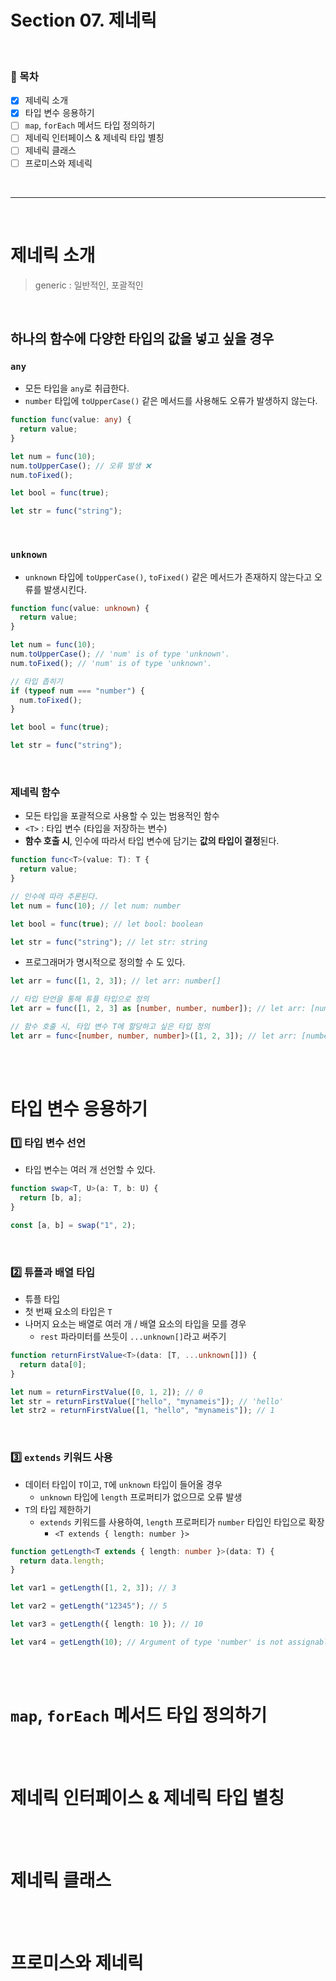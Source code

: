 # Section 07. 제네릭

<br>

### 🎯 목차

- [x] 제네릭 소개
- [x] 타입 변수 응용하기
- [ ] `map`, `forEach` 메서드 타입 정의하기
- [ ] 제네릭 인터페이스 & 제네릭 타입 별칭
- [ ] 제네릭 클래스
- [ ] 프로미스와 제네릭

<br>

---

<br>

# 제네릭 소개

> generic : 일반적인, 포괄적인

<br>

## 하나의 함수에 다양한 타입의 값을 넣고 싶을 경우

### `any`

- 모든 타입을 `any`로 취급한다.
- `number` 타입에 `toUpperCase()` 같은 메서드를 사용해도 오류가 발생하지 않는다.

```typescript
function func(value: any) {
  return value;
}

let num = func(10);
num.toUpperCase(); // 오류 발생 ❌
num.toFixed();

let bool = func(true);

let str = func("string");
```

<br>

### `unknown`

- `unknown` 타입에 `toUpperCase()`, `toFixed()` 같은 메서드가 존재하지 않는다고 오류를 발생시킨다.

```typescript
function func(value: unknown) {
  return value;
}

let num = func(10);
num.toUpperCase(); // 'num' is of type 'unknown'.
num.toFixed(); // 'num' is of type 'unknown'.

// 타입 좁히기
if (typeof num === "number") {
  num.toFixed();
}

let bool = func(true);

let str = func("string");
```

<br>

### 제네릭 함수

- 모든 타입을 포괄적으로 사용할 수 있는 범용적인 함수
- `<T>` : 타입 변수 (타입을 저장하는 변수)
- **함수 호출 시**, 인수에 따라서 타입 변수에 담기는 **값의 타입이 결정**된다.

```typescript
function func<T>(value: T): T {
  return value;
}

// 인수에 따라 추론된다.
let num = func(10); // let num: number

let bool = func(true); // let bool: boolean

let str = func("string"); // let str: string
```

- 프로그래머가 명시적으로 정의할 수 도 있다.

```typescript
let arr = func([1, 2, 3]); // let arr: number[]

// 타입 단언을 통해 튜플 타입으로 정의
let arr = func([1, 2, 3] as [number, number, number]); // let arr: [number, number, number]

// 함수 호출 시, 타입 변수 T에 할당하고 싶은 타입 정의
let arr = func<[number, number, number]>([1, 2, 3]); // let arr: [number, number, number]
```

<br>
<br>

# 타입 변수 응용하기

### 1️⃣ 타입 변수 선언

- 타입 변수는 여러 개 선언할 수 있다.

```typescript
function swap<T, U>(a: T, b: U) {
  return [b, a];
}

const [a, b] = swap("1", 2);
```

<br>

### 2️⃣ 튜플과 배열 타입

- 튜플 타입
- 첫 번째 요소의 타입은 `T`
- 나머지 요소는 배열로 여러 개 / 배열 요소의 타입을 모를 경우
  - `rest` 파라미터를 쓰듯이 `...unknown[]`라고 써주기

```typescript
function returnFirstValue<T>(data: [T, ...unknown[]]) {
  return data[0];
}

let num = returnFirstValue([0, 1, 2]); // 0
let str = returnFirstValue(["hello", "mynameis"]); // 'hello'
let str2 = returnFirstValue([1, "hello", "mynameis"]); // 1
```

<br>

### 3️⃣ `extends` 키워드 사용

- 데이터 타입이 `T`이고, `T`에 `unknown` 타입이 들어올 경우
  - `unknown` 타입에 `length` 프로퍼티가 없으므로 오류 발생
- `T`의 타입 제한하기
  - `extends` 키워드를 사용하여, `length` 프로퍼티가 `number` 타입인 타입으로 확장
    - `<T extends { length: number }>`

```typescript
function getLength<T extends { length: number }>(data: T) {
  return data.length;
}

let var1 = getLength([1, 2, 3]); // 3

let var2 = getLength("12345"); // 5

let var3 = getLength({ length: 10 }); // 10

let var4 = getLength(10); // Argument of type 'number' is not assignable to parameter of type '{ length: number; }'.
```

<br>
<br>

# `map`, `forEach` 메서드 타입 정의하기

<br>
<br>

# 제네릭 인터페이스 & 제네릭 타입 별칭

<br>
<br>

# 제네릭 클래스

<br>
<br>

# 프로미스와 제네릭

<br>
<br>
